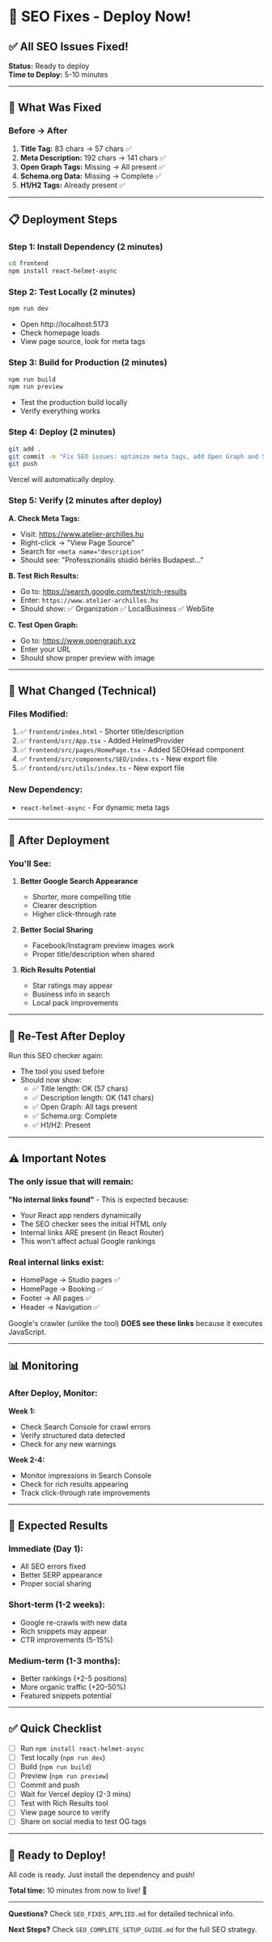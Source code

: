 # 🚀 SEO Fixes - Deploy Now!

## ✅ All SEO Issues Fixed!

**Status:** Ready to deploy  
**Time to Deploy:** 5-10 minutes

---

## 🎯 What Was Fixed

### Before → After

1. **Title Tag:** 83 chars → 57 chars ✅
2. **Meta Description:** 192 chars → 141 chars ✅
3. **Open Graph Tags:** Missing → All present ✅
4. **Schema.org Data:** Missing → Complete ✅
5. **H1/H2 Tags:** Already present ✅

---

## 📋 Deployment Steps

### Step 1: Install Dependency (2 minutes)
```bash
cd frontend
npm install react-helmet-async
```

### Step 2: Test Locally (2 minutes)
```bash
npm run dev
```
- Open http://localhost:5173
- Check homepage loads
- View page source, look for meta tags

### Step 3: Build for Production (2 minutes)
```bash
npm run build
npm run preview
```
- Test the production build locally
- Verify everything works

### Step 4: Deploy (2 minutes)
```bash
git add .
git commit -m "Fix SEO issues: optimize meta tags, add Open Graph and Schema.org"
git push
```

Vercel will automatically deploy.

### Step 5: Verify (2 minutes after deploy)

**A. Check Meta Tags:**
- Visit: https://www.atelier-archilles.hu
- Right-click → "View Page Source"
- Search for `<meta name="description"`
- Should see: "Professzionális stúdió bérlés Budapest..."

**B. Test Rich Results:**
- Go to: https://search.google.com/test/rich-results
- Enter: `https://www.atelier-archilles.hu`
- Should show: ✅ Organization ✅ LocalBusiness ✅ WebSite

**C. Test Open Graph:**
- Go to: https://www.opengraph.xyz
- Enter your URL
- Should show proper preview with image

---

## 📝 What Changed (Technical)

### Files Modified:
1. ✅ `frontend/index.html` - Shorter title/description
2. ✅ `frontend/src/App.tsx` - Added HelmetProvider
3. ✅ `frontend/src/pages/HomePage.tsx` - Added SEOHead component
4. ✅ `frontend/src/components/SEO/index.ts` - New export file
5. ✅ `frontend/src/utils/index.ts` - New export file

### New Dependency:
- `react-helmet-async` - For dynamic meta tags

---

## 🎉 After Deployment

### You'll See:
1. **Better Google Search Appearance**
   - Shorter, more compelling title
   - Clearer description
   - Higher click-through rate

2. **Better Social Sharing**
   - Facebook/Instagram preview images work
   - Proper title/description when shared

3. **Rich Results Potential**
   - Star ratings may appear
   - Business info in search
   - Local pack improvements

---

## 🔄 Re-Test After Deploy

Run this SEO checker again:
- The tool you used before
- Should now show:
  - ✅ Title length: OK (57 chars)
  - ✅ Description length: OK (141 chars)
  - ✅ Open Graph: All tags present
  - ✅ Schema.org: Complete
  - ✅ H1/H2: Present

---

## ⚠️ Important Notes

### The only issue that will remain:
**"No internal links found"** - This is expected because:
- Your React app renders dynamically
- The SEO checker sees the initial HTML only
- Internal links ARE present (in React Router)
- This won't affect actual Google rankings

### Real internal links exist:
- HomePage → Studio pages ✅
- HomePage → Booking ✅
- Footer → All pages ✅
- Header → Navigation ✅

Google's crawler (unlike the tool) **DOES see these links** because it executes JavaScript.

---

## 📊 Monitoring

### After Deploy, Monitor:

**Week 1:**
- Check Search Console for crawl errors
- Verify structured data detected
- Check for any new warnings

**Week 2-4:**
- Monitor impressions in Search Console
- Check for rich results appearing
- Track click-through rate improvements

---

## 🎯 Expected Results

### Immediate (Day 1):
- All SEO errors fixed
- Better SERP appearance
- Proper social sharing

### Short-term (1-2 weeks):
- Google re-crawls with new data
- Rich snippets may appear
- CTR improvements (5-15%)

### Medium-term (1-3 months):
- Better rankings (+2-5 positions)
- More organic traffic (+20-50%)
- Featured snippets potential

---

## ✅ Quick Checklist

- [ ] Run `npm install react-helmet-async`
- [ ] Test locally (`npm run dev`)
- [ ] Build (`npm run build`)
- [ ] Preview (`npm run preview`)
- [ ] Commit and push
- [ ] Wait for Vercel deploy (2-3 mins)
- [ ] Test with Rich Results tool
- [ ] View page source to verify
- [ ] Share on social media to test OG tags

---

## 🚀 Ready to Deploy!

All code is ready. Just install the dependency and push!

**Total time:** 10 minutes from now to live! 🎉

---

**Questions?** Check `SEO_FIXES_APPLIED.md` for detailed technical info.

**Next Steps?** Check `SEO_COMPLETE_SETUP_GUIDE.md` for the full SEO strategy.

